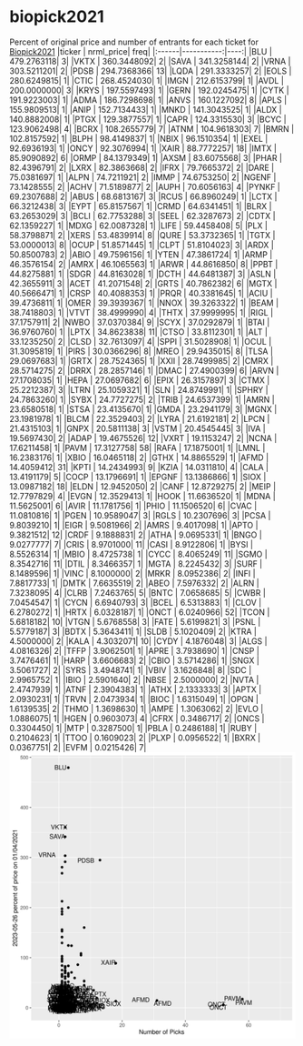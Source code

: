# biopick2021
Percent of original price and number of entrants for each ticket for [Biopick2021](https://twitter.com/hashtag/Biopick2021)
|ticker |  nrml_price| freq|
|:------|-----------:|----:|
|BLU    | 479.2763118|    3|
|VKTX   | 360.3448092|    2|
|SAVA   | 341.3258144|    2|
|VRNA   | 303.5211201|    2|
|PDSB   | 294.7368366|   13|
|LQDA   | 291.3333257|    2|
|EOLS   | 280.6249815|    1|
|CTIC   | 268.4524030|    1|
|IMGN   | 212.6153799|    1|
|AVDL   | 200.0000000|    3|
|KRYS   | 197.5597493|    1|
|GERN   | 192.0245475|    1|
|CYTK   | 191.9223003|    1|
|ADMA   | 186.7298698|    1|
|ANVS   | 160.1227092|    8|
|APLS   | 155.9809513|    1|
|ANIP   | 152.7134433|    1|
|MNKD   | 141.3043525|    1|
|ALDX   | 140.8882008|    1|
|PTGX   | 129.3877557|    1|
|CAPR   | 124.3315530|    3|
|BCYC   | 123.9062498|    4|
|BCRX   | 108.2655779|    7|
|ATNM   | 104.9618303|    7|
|BMRN   | 102.8157592|    1|
|BLPH   |  98.4149837|    1|
|NBIX   |  96.1510354|    1|
|EXEL   |  92.6936193|    1|
|ONCY   |  92.3076994|    1|
|XAIR   |  88.7772257|   18|
|IMTX   |  85.9090892|    6|
|ORMP   |  84.1379349|    1|
|AXSM   |  83.6075568|    3|
|PHAR   |  82.4396791|    2|
|LXRX   |  82.3863668|    2|
|IFRX   |  79.7665372|    2|
|DARE   |  75.0381697|    1|
|ALPN   |  74.7211921|    2|
|IMMP   |  74.6753250|    2|
|NGENF  |  73.1428555|    2|
|ACHV   |  71.5189877|    2|
|AUPH   |  70.6056163|    4|
|PYNKF  |  69.2307688|    2|
|ABUS   |  68.6813167|    3|
|RCUS   |  66.8960249|    1|
|LCTX   |  66.3212438|    3|
|EYPT   |  65.8157567|    1|
|CRMD   |  64.6341451|    1|
|BLRX   |  63.2653029|    3|
|BCLI   |  62.7753288|    3|
|SEEL   |  62.3287673|    2|
|CDTX   |  62.1359227|    1|
|MDXG   |  62.0087328|    1|
|LIFE   |  59.4458408|    5|
|PLX    |  58.3798871|    2|
|XERS   |  53.4839914|    8|
|QURE   |  53.3732365|    1|
|TGTX   |  53.0000013|    8|
|OCUP   |  51.8571445|    1|
|CLPT   |  51.8104023|    3|
|ARDX   |  50.8500783|    2|
|ABIO   |  49.7596156|    1|
|YTEN   |  47.3861724|    1|
|ARMP   |  46.3576154|    2|
|AMRX   |  46.1065563|    1|
|ARWR   |  44.8616850|    8|
|PPBT   |  44.8275881|    1|
|SDGR   |  44.8163028|    1|
|DCTH   |  44.6481387|    3|
|ASLN   |  42.3655911|    3|
|ACET   |  41.2071548|    2|
|GRTS   |  40.7862382|    6|
|MGTX   |  40.5666471|    1|
|CRSP   |  40.4088353|    1|
|PRQR   |  40.3381645|    1|
|ACIU   |  39.4736811|    1|
|OMER   |  39.3939367|    1|
|NNOX   |  39.3263322|    1|
|BEAM   |  38.7418803|    1|
|VTVT   |  38.4999990|    4|
|THTX   |  37.9999995|    1|
|RIGL   |  37.1757911|    2|
|NWBO   |  37.0370384|    9|
|SCYX   |  37.0292879|    1|
|BTAI   |  36.9760760|    1|
|LPTX   |  34.8623838|   11|
|CTSO   |  33.8112301|    1|
|ALT    |  33.1235250|    2|
|CLSD   |  32.7613097|    4|
|SPPI   |  31.5028908|    1|
|OCUL   |  31.3095819|    1|
|PIRS   |  30.0366296|    8|
|MREO   |  29.9435015|    8|
|TLSA   |  29.0697683|    1|
|GRTX   |  28.7524365|    1|
|XXII   |  28.7499985|    2|
|CMRX   |  28.5714275|    2|
|DRRX   |  28.2857146|    1|
|DMAC   |  27.4900399|    6|
|ARVN   |  27.1708035|    1|
|HEPA   |  27.0697682|    6|
|EPIX   |  26.3157897|    3|
|CTMX   |  25.2212387|    3|
|LTRN   |  25.1059321|    1|
|SLN    |  24.8749991|    1|
|SPHRY  |  24.7863260|    1|
|SYBX   |  24.7727275|    2|
|TRIB   |  24.6537399|    1|
|AMRN   |  23.6580518|    1|
|STSA   |  23.4135670|    1|
|GMDA   |  23.2941179|    3|
|MGNX   |  23.1981978|    1|
|BLCM   |  22.3529403|    2|
|LYRA   |  21.6192181|    2|
|LPCN   |  21.4315103|    1|
|GNPX   |  20.5811138|    3|
|VSTM   |  20.4545445|    3|
|IVA    |  19.5697430|    2|
|ADAP   |  19.4675526|   12|
|VXRT   |  19.1153247|    2|
|NCNA   |  17.6211458|    1|
|PAVM   |  17.3127758|   58|
|RAFA   |  17.1875001|    1|
|LMNL   |  16.2383176|    1|
|XBIO   |  16.0465118|    2|
|GTHX   |  14.8865529|    1|
|AFMD   |  14.4059412|   31|
|KPTI   |  14.2434993|    9|
|KZIA   |  14.0311810|    4|
|CALA   |  13.4191179|    5|
|COCP   |  13.1796691|    1|
|EPGNF  |  13.1386866|    1|
|SIOX   |  13.0987182|   18|
|ELDN   |  12.9452050|    2|
|CANF   |  12.8729275|    2|
|MEIP   |  12.7797829|    4|
|EVGN   |  12.3529413|    1|
|HOOK   |  11.6636520|    1|
|MDNA   |  11.5625001|    6|
|AVIR   |  11.1781756|    1|
|PHIO   |  11.1506520|    6|
|CVAC   |  11.0810816|    1|
|PGEN   |  10.9589047|    3|
|RGLS   |  10.2307696|    3|
|PCSA   |   9.8039210|    1|
|EIGR   |   9.5081966|    2|
|AMRS   |   9.4017098|    1|
|APTO   |   9.3821512|   12|
|CRDF   |   9.1888831|    2|
|ATHA   |   9.0695331|    1|
|BNGO   |   9.0277777|    7|
|CRIS   |   8.9701000|   11|
|CASI   |   8.9122806|    1|
|BYSI   |   8.5526314|    1|
|MBIO   |   8.4725738|    1|
|CYCC   |   8.4065249|   11|
|SGMO   |   8.3542716|   11|
|DTIL   |   8.3466357|    1|
|MGTA   |   8.2245432|    3|
|SURF   |   8.1489596|    1|
|VINC   |   8.1000000|    2|
|MRKR   |   8.0952386|    2|
|INFI   |   7.8817733|    1|
|DMTK   |   7.6635519|    2|
|ABEO   |   7.5976332|    2|
|ALRN   |   7.3238095|    4|
|CLRB   |   7.2463765|    5|
|BNTC   |   7.0658685|    5|
|CWBR   |   7.0454547|    1|
|CYCN   |   6.6940793|    3|
|BCEL   |   6.5313883|    1|
|CLOV   |   6.2780272|    1|
|HRTX   |   6.0328187|    1|
|ONCT   |   6.0240966|   52|
|TCON   |   5.6818182|   10|
|VTGN   |   5.6768558|    3|
|FATE   |   5.6199821|    3|
|PSNL   |   5.5779187|    3|
|BDTX   |   5.3643411|    1|
|SLDB   |   5.1020409|    2|
|KTRA   |   4.5000000|    2|
|KALA   |   4.3032071|   10|
|CYDY   |   4.1876048|    3|
|ALGS   |   4.0816326|    2|
|TFFP   |   3.9062501|    1|
|APRE   |   3.7938690|    1|
|CNSP   |   3.7476461|    1|
|HARP   |   3.6606683|    2|
|CBIO   |   3.5714286|    1|
|SNGX   |   3.5061727|    2|
|SYRS   |   3.4948741|    1|
|VBIV   |   3.1626848|    8|
|SDC    |   2.9965752|    1|
|IBIO   |   2.5901640|    2|
|NBSE   |   2.5000000|    2|
|NVTA   |   2.4747939|    1|
|ATNF   |   2.3904383|    1|
|ATHX   |   2.1333333|    3|
|APTX   |   2.0930231|    1|
|TRVN   |   2.0473934|    1|
|BIOC   |   1.6315049|    1|
|OPGN   |   1.6139535|    2|
|THMO   |   1.3698630|    1|
|AMPE   |   1.3063062|    2|
|EVLO   |   1.0886075|    1|
|HGEN   |   0.9603073|    4|
|CFRX   |   0.3486717|    2|
|ONCS   |   0.3304450|    1|
|MTP    |   0.3287500|    1|
|PBLA   |   0.2486188|    1|
|RUBY   |   0.2104623|    1|
|TTOO   |   0.1609023|    2|
|PLXP   |   0.0956522|    1|
|BXRX   |   0.0367751|    2|
|EVFM   |   0.0215426|    7|
![retvspicks](biopicks.png?raw=true)

